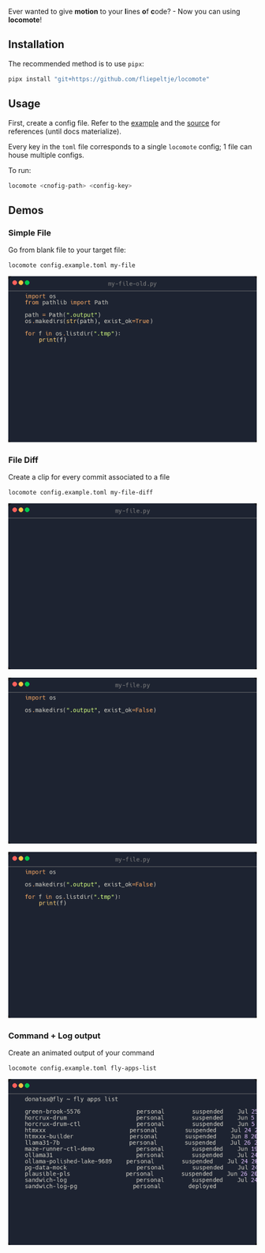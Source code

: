 Ever wanted to give **motion** to your **l**ines **o**f **c**ode? - Now you can using **locomote**!

## Installation

The recommended method is to use `pipx`:

```sh
pipx install "git+https://github.com/fliepeltje/locomote"
```

## Usage

First, create a config file.
Refer to the [example](config.example.toml) and the [source](locomote/config.py) for references (until docs materialize).

Every key in the `toml` file corresponds to a single `locomote` config; 1 file can house multiple configs.

To run:

```sh
locomote <cnofig-path> <config-key>
```

## Demos


### Simple File

Go from blank file to your target file:

```sh
locomote config.example.toml my-file
```

[![File Clip](examples/my-file/tail.png)](https://github.com/user-attachments/assets/8c5ad74a-7581-4954-94ba-925f8695efd1)

### File Diff

Create a clip for every commit associated to a file

```sh
locomote config.example.toml my-file-diff
```


[![Diff Clip 1](examples/my-file-diff/000-add-makedirs-head.png)](https://github.com/user-attachments/assets/6f181ddd-ea22-472a-90de-616d6b519ef4)

[![Diff Clip 2](examples/my-file-diff/001-add-os-iter-head.png)](https://github.com/user-attachments/assets/a2098774-7d70-4fe5-a12c-83c2aa85fcaa)

[![Diff Clip 3](examples/my-file-diff/002-add-pathlib-head.png)](https://github.com/user-attachments/assets/8d1a5ab1-2c22-4df5-b69a-4162c882c1df)


### Command + Log output

Create an animated output of your command

```sh
locomote config.example.toml fly-apps-list
```

[![File Clip](examples/fly-apps-list/tail.png)](https://github.com/user-attachments/assets/d4b46d5b-0e95-4029-ae75-5f0549ec1c53)
